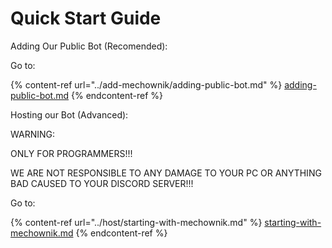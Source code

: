 # Quick Start Guide

Adding Our Public Bot (Recomended):

Go to:

{% content-ref url="../add-mechownik/adding-public-bot.md" %}
[adding-public-bot.md](../add-mechownik/adding-public-bot.md)
{% endcontent-ref %}



Hosting our Bot (Advanced):

WARNING:

ONLY FOR PROGRAMMERS!!!

WE ARE NOT RESPONSIBLE TO ANY DAMAGE TO YOUR PC OR ANYTHING BAD CAUSED TO YOUR DISCORD SERVER!!!

Go to:

{% content-ref url="../host/starting-with-mechownik.md" %}
[starting-with-mechownik.md](../host/starting-with-mechownik.md)
{% endcontent-ref %}
